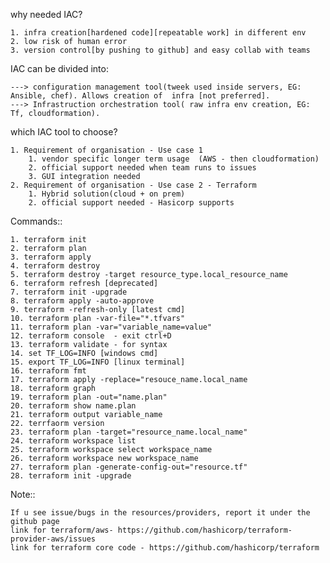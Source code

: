 why needed IAC?

    1. infra creation[hardened code][repeatable work] in different env
    2. low risk of human error
    3. version control[by pushing to github] and easy collab with teams

IAC can be divided into:

    ---> configuration management tool(tweek used inside servers, EG: Ansible, chef). Allows creation of  infra [not preferred].
    ---> Infrastruction orchestration tool( raw infra env creation, EG: Tf, cloudformation).

which IAC tool to choose?

    1. Requirement of organisation - Use case 1
        1. vendor specific longer term usage  (AWS - then cloudformation)
        2. official support needed when team runs to issues
        3. GUI integration needed
    2. Requirement of organisation - Use case 2 - Terraform
        1. Hybrid solution(cloud + on prem) 
        2. official support needed - Hasicorp supports

Commands::

    1. terraform init
    2. terraform plan
    3. terraform apply
    4. terraform destroy
    5. terraform destroy -target resource_type.local_resource_name
    6. terraform refresh [deprecated]
    7. terraform init -upgrade
    8. terraform apply -auto-approve
    9. terraform -refresh-only [latest cmd]
    10. terraform plan -var-file="*.tfvars"
    11. terraform plan -var="variable_name=value"
    12. terraform console  - exit ctrl+D
    13. terraform validate - for syntax
    14. set TF_LOG=INFO [windows cmd] 
    15. export TF_LOG=INFO [linux terminal]
    16. terraform fmt
    17. terraform apply -replace="resouce_name.local_name
    18. terraform graph
    19. terraform plan -out="name.plan"
    20. terraform show name.plan
    21. terraform output variable_name
    22. terrfaorm version
    23. terraform plan -target="resource_name.local_name"
    24. terraform workspace list
    25. terraform workspace select workspace_name
    26. terraform workspace new workspace_name
    27. terraform plan -generate-config-out="resource.tf"
    28. terraform init -upgrade

Note::

    If u see issue/bugs in the resources/providers, report it under the github page
    link for terraform/aws- https://github.com/hashicorp/terraform-provider-aws/issues 
    link for terraform core code - https://github.com/hashicorp/terraform 


